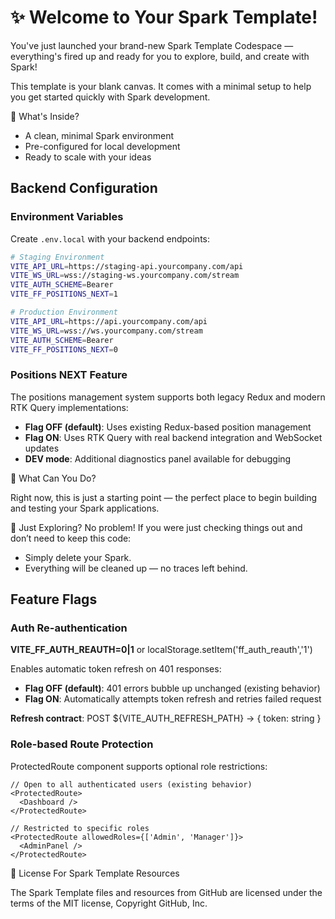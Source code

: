 # ✨ Welcome to Your Spark Template!
You've just launched your brand-new Spark Template Codespace — everything's fired up and ready for you to explore, build, and create with Spark!

This template is your blank canvas. It comes with a minimal setup to help you get started quickly with Spark development.

🚀 What's Inside?
- A clean, minimal Spark environment
- Pre-configured for local development
- Ready to scale with your ideas

## Backend Configuration

### Environment Variables

Create `.env.local` with your backend endpoints:

```bash
# Staging Environment
VITE_API_URL=https://staging-api.yourcompany.com/api
VITE_WS_URL=wss://staging-ws.yourcompany.com/stream
VITE_AUTH_SCHEME=Bearer
VITE_FF_POSITIONS_NEXT=1

# Production Environment
VITE_API_URL=https://api.yourcompany.com/api
VITE_WS_URL=wss://ws.yourcompany.com/stream
VITE_AUTH_SCHEME=Bearer
VITE_FF_POSITIONS_NEXT=0
```

### Positions NEXT Feature

The positions management system supports both legacy Redux and modern RTK Query implementations:

- **Flag OFF (default)**: Uses existing Redux-based position management
- **Flag ON**: Uses RTK Query with real backend integration and WebSocket updates
- **DEV mode**: Additional diagnostics panel available for debugging

🧠 What Can You Do?

Right now, this is just a starting point — the perfect place to begin building and testing your Spark applications.

🧹 Just Exploring?
No problem! If you were just checking things out and don’t need to keep this code:

- Simply delete your Spark.
- Everything will be cleaned up — no traces left behind.

## Feature Flags

### Auth Re-authentication

**VITE_FF_AUTH_REAUTH=0|1** or localStorage.setItem('ff_auth_reauth','1')

Enables automatic token refresh on 401 responses:
- **Flag OFF (default)**: 401 errors bubble up unchanged (existing behavior)
- **Flag ON**: Automatically attempts token refresh and retries failed request

**Refresh contract**: POST ${VITE_AUTH_REFRESH_PATH} → { token: string }

### Role-based Route Protection

ProtectedRoute component supports optional role restrictions:

```tsx
// Open to all authenticated users (existing behavior)
<ProtectedRoute>
  <Dashboard />
</ProtectedRoute>

// Restricted to specific roles
<ProtectedRoute allowedRoles={['Admin', 'Manager']}>
  <AdminPanel />
</ProtectedRoute>
```

📄 License For Spark Template Resources 

The Spark Template files and resources from GitHub are licensed under the terms of the MIT license, Copyright GitHub, Inc.
